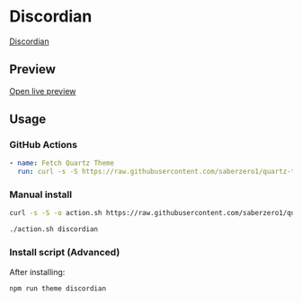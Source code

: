 # Discordian

[Discordian](#)

## Preview

[Open live preview](https://quartz-themes.github.io/discordian/)

## Usage

### GitHub Actions

```yaml
- name: Fetch Quartz Theme
  run: curl -s -S https://raw.githubusercontent.com/saberzero1/quartz-themes/master/action.sh | bash -s -- discordian
```

### Manual install

```bash
curl -s -S -o action.sh https://raw.githubusercontent.com/saberzero1/quartz-themes/master/action.sh

./action.sh discordian
```

### Install script (Advanced)

After installing:

```bash
npm run theme discordian
```

